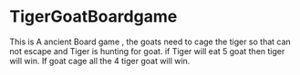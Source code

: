 # TigerGoatBoardgame
This is A ancient Board game , the goats need to cage the tiger so that can not escape
and Tiger is hunting for goat. if Tiger will eat 5 goat then tiger will win. If goat cage all the 4 tiger goat will win.
